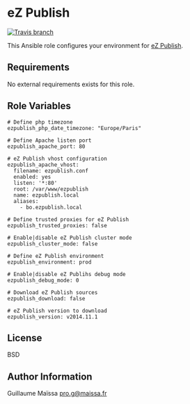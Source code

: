 eZ Publish
==========
[![Travis branch](https://img.shields.io/travis/GMaissa/ansible-role-ezpublish5/master.svg)](https://travis-ci.org/GMaissa/ansible-role-ezpublish5)

This Ansible role configures your environment for [eZ Publish](http://www.ez.no).


Requirements
------------

No external requirements exists for this role.


Role Variables
--------------

    # Define php timezone
    ezpublish_php_date_timezone: "Europe/Paris"

    # Define Apache listen port
    ezpublish_apache_port: 80

    # eZ Publish vhost configuration
    ezpublish_apache_vhost:
      filename: ezpublish.conf
      enabled: yes
      listen: '*:80'
      root: /var/www/ezpublish
      name: ezpublish.local
      aliases:
        - bo.ezpublish.local

    # Define trusted proxies for eZ Publish
    ezpublish_trusted_proxies: false

    # Enable|disable eZ Publish cluster mode
    ezpublish_cluster_mode: false

    # Define eZ Publish environment
    ezpublish_environment: prod

    # Enable|disable eZ Publihs debug mode
    ezpublish_debug_mode: 0

    # Download eZ Publish sources
    ezpublish_download: false

    # eZ Publish version to download
    ezpublish_version: v2014.11.1


License
-------

BSD


Author Information
------------------

Guillaume Maïssa <pro.g@maissa.fr>
